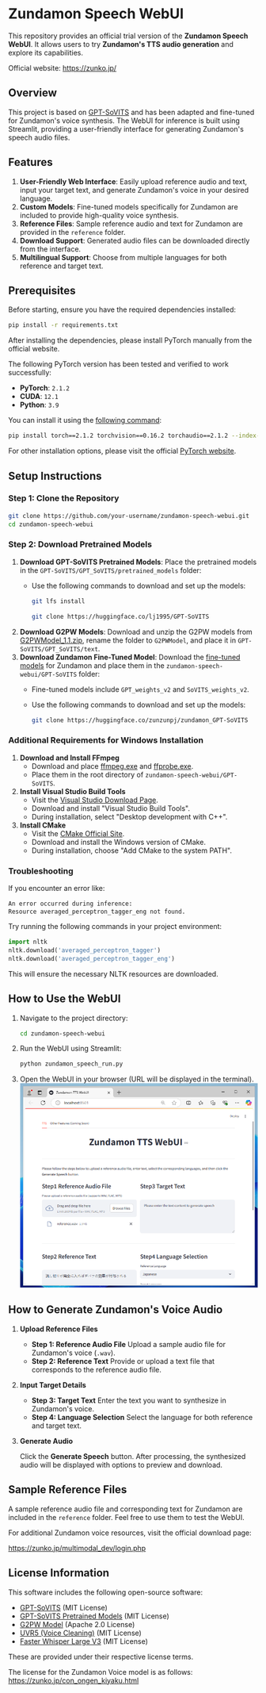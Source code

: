 # Zundamon Speech WebUI

This repository provides an official trial version of the **Zundamon Speech WebUI**. It allows users to try **Zundamon's TTS audio generation** and explore its capabilities.

Official website: https://zunko.jp/

## Overview

This project is based on [GPT-SoVITS](https://github.com/RVC-Boss/GPT-SoVITS) and has been adapted and fine-tuned for Zundamon's voice synthesis. The WebUI for inference is built using Streamlit, providing a user-friendly interface for generating Zundamon's speech audio files.

## Features

1. **User-Friendly Web Interface**: Easily upload reference audio and text, input your target text, and generate Zundamon's voice in your desired language.
2. **Custom Models**: Fine-tuned models specifically for Zundamon are included to provide high-quality voice synthesis.
3. **Reference Files**: Sample reference audio and text for Zundamon are provided in the `reference` folder.
4. **Download Support**: Generated audio files can be downloaded directly from the interface.
5. **Multilingual Support**: Choose from multiple languages for both reference and target text.

## Prerequisites

Before starting, ensure you have the required dependencies installed:

```bash
pip install -r requirements.txt
```

After installing the dependencies, please install PyTorch manually from the official website.

The following PyTorch version has been tested and verified to work successfully:

- **PyTorch**: `2.1.2`
- **CUDA**: `12.1`
- **Python**: `3.9`

You can install it using the [following command](https://pytorch.org/get-started/previous-versions/#linux-and-windows-19):

```bash
pip install torch==2.1.2 torchvision==0.16.2 torchaudio==2.1.2 --index-url https://download.pytorch.org/whl/cu121
```

For other installation options, please visit the official [PyTorch website](https://pytorch.org/get-started/previous-versions/).

## Setup Instructions

### Step 1: Clone the Repository

```bash
git clone https://github.com/your-username/zundamon-speech-webui.git
cd zundamon-speech-webui
```

### Step 2: Download Pretrained Models

1. **Download GPT-SoVITS Pretrained Models**: Place the pretrained models in the `GPT-SoVITS/GPT_SoVITS/pretrained_models` folder:
    - Use the following commands to download and set up the models:
        
        ```bash
        git lfs install
        ```

        ```bash
        git clone https://huggingface.co/lj1995/GPT-SoVITS
        ```
2. **Download G2PW Models**: Download and unzip the G2PW models from [G2PWModel_1.1.zip](https://paddlespeech.bj.bcebos.com/Parakeet/released_models/g2p/G2PWModel_1.1.zip), rename the folder to `G2PWModel`, and place it in `GPT-SoVITS/GPT_SoVITS/text`.
3. **Download Zundamon Fine-Tuned Model**:
Download the [fine-tuned models](https://huggingface.co/zunzunpj/zundamon_GPT-SoVITS/tree/main) for Zundamon and place them in the `zundamon-speech-webui/GPT-SoVITS` folder:
    - Fine-tuned models include `GPT_weights_v2` and `SoVITS_weights_v2`.
    - Use the following commands to download and set up the models:
        
        ```bash
        git clone https://huggingface.co/zunzunpj/zundamon_GPT-SoVITS
        ```
        

### Additional Requirements for Windows Installation

1. **Download and Install FFmpeg**
    - Download and place [ffmpeg.exe](https://huggingface.co/lj1995/VoiceConversionWebUI/blob/main/ffmpeg.exe) and [ffprobe.exe](https://huggingface.co/lj1995/VoiceConversionWebUI/blob/main/ffprobe.exe).
    - Place them in the root directory of `zundamon-speech-webui/GPT-SoVITS`.
2. **Install Visual Studio Build Tools**
    - Visit the [Visual Studio Download Page](https://visualstudio.microsoft.com/visual-cpp-build-tools/).
    - Download and install "Visual Studio Build Tools".
    - During installation, select "Desktop development with C++".
3. **Install CMake**
    - Visit the [CMake Official Site](https://cmake.org/download/).
    - Download and install the Windows version of CMake.
    - During installation, choose "Add CMake to the system PATH".

### Troubleshooting

If you encounter an error like:

```
An error occurred during inference:
Resource averaged_perceptron_tagger_eng not found.
```

Try running the following commands in your project environment:

```python
import nltk
nltk.download('averaged_perceptron_tagger')
nltk.download('averaged_perceptron_tagger_eng')
```

This will ensure the necessary NLTK resources are downloaded.

## How to Use the WebUI

1. Navigate to the project directory:
    
    ```bash
    cd zundamon-speech-webui
    ```
    
2. Run the WebUI using Streamlit:
    
    ```bash
    python zundamon_speech_run.py
    ```
    
3. Open the WebUI in your browser (URL will be displayed in the terminal).
![Zundamon WebUI Example](imgs/webui.PNG)


## How to Generate Zundamon's Voice Audio

1. **Upload Reference Files**
    - **Step 1: Reference Audio File** Upload a sample audio file for Zundamon's voice (`.wav`).
    - **Step 2: Reference Text** Provide or upload a text file that corresponds to the reference audio file.
2. **Input Target Details**
    - **Step 3: Target Text** Enter the text you want to synthesize in Zundamon's voice.
    - **Step 4: Language Selection** Select the language for both reference and target text.
3. **Generate Audio**
    
    Click the **Generate Speech** button. After processing, the synthesized audio will be displayed with options to preview and download.
    

## Sample Reference Files

A sample reference audio file and corresponding text for Zundamon are included in the `reference` folder. Feel free to use them to test the WebUI.

For additional Zundamon voice resources, visit the official download page:

https://zunko.jp/multimodal_dev/login.php

## License Information

This software includes the following open-source software:

- [GPT-SoVITS](https://github.com/RVC-Boss/GPT-SoVITS) (MIT License)
- [GPT-SoVITS Pretrained Models](https://huggingface.co/lj1995/GPT-SoVITS) (MIT License)
- [G2PW Model](https://github.com/GitYCC/g2pW) (Apache 2.0 License)
- [UVR5 (Voice Cleaning)](https://huggingface.co/lj1995/VoiceConversionWebUI/tree/main/uvr5_weights) (MIT License)
- [Faster Whisper Large V3](https://huggingface.co/Systran/faster-whisper-large-v3) (MIT License)

These are provided under their respective license terms.

The license for the Zundamon Voice model is as follows:
https://zunko.jp/con_ongen_kiyaku.html



